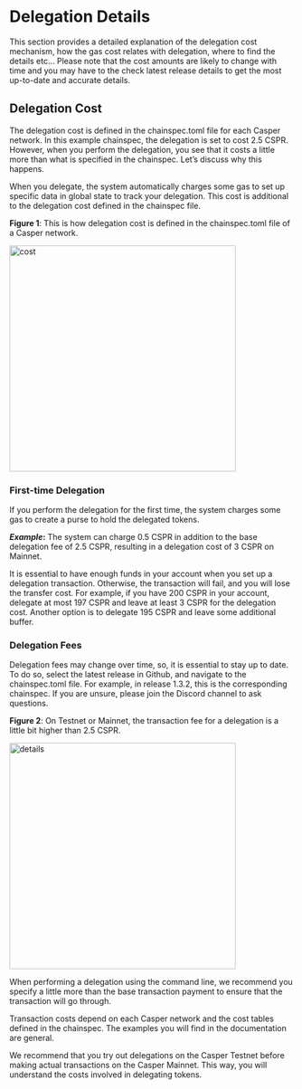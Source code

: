 # Delegation Details

This section provides a detailed explanation of the delegation cost mechanism, how the gas cost relates with delegation, where to find the details etc... Please note that the cost amounts are likely to change with time and you may have to the check latest release details to get the most up-to-date and accurate details.

## Delegation Cost

The delegation cost is defined in the chainspec.toml file for each Casper network. In this example chainspec, the delegation is set to cost 2.5 CSPR. However, when you perform the delegation, you see that it costs a little more than what is specified in the chainspec. Let’s discuss why this happens.

When you delegate, the system automatically charges some gas to set up specific data in global state to track your delegation. This cost is additional to the delegation cost defined in the chainspec file.

**Figure 1**: This is how delegation cost is defined in the chainspec.toml file of a Casper network.

<img src="../image/economic-delegationCost.png"  alt="cost" width="400" class="center"/>

### First-time Delegation

If you perform the delegation for the first time, the system charges some gas to create a purse to hold the delegated tokens.

**_Example_:** The system can charge 0.5 CSPR in addition to the base delegation fee of 2.5 CSPR, resulting in a delegation cost of 3 CSPR on Mainnet.

It is essential to have enough funds in your account when you set up a delegation transaction. Otherwise, the transaction will fail, and you will lose the transfer cost. For example, if you have 200 CSPR in your account, delegate at most 197 CSPR and leave at least 3 CSPR for the delegation cost. Another option is to delegate 195 CSPR and leave some additional buffer.

### Delegation Fees

Delegation fees may change over time, so, it is essential to stay up to date. To do so, select the latest release in Github, and navigate to the chainspec.toml file. For example, in release 1.3.2, this is the corresponding chainspec. If you are unsure, please join the Discord channel to ask questions.

**Figure 2**: On Testnet or Mainnet, the transaction fee for a delegation is a little bit higher than 2.5 CSPR.

<img src="../image/economic-delegationDetails.png"  alt="details" width="400" align="center"/>

When performing a delegation using the command line, we recommend you specify a little more than the base transaction payment to ensure that the transaction will go through.

Transaction costs depend on each Casper network and the cost tables defined in the chainspec. The examples you will find in the documentation are general.

We recommend that you try out delegations on the Casper Testnet before making actual transactions on the Casper Mainnet. This way, you will understand the costs involved in delegating tokens.
